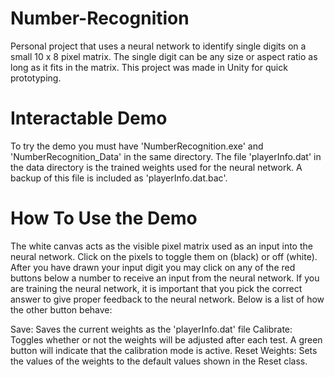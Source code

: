 # Number-Recognition
Personal project that uses a neural network to identify single digits on a small 10 x 8 pixel matrix. The single digit can be any size or aspect ratio as long as it fits in the matrix. This project was made in Unity for quick prototyping.

# Interactable Demo
To try the demo you must have 'NumberRecognition.exe' and 'NumberRecognition_Data' in the same directory. The file 'playerInfo.dat' in the data directory is the trained weights used for the neural network. A backup of this file is included as 'playerInfo.dat.bac'.

# How To Use the Demo
The white canvas acts as the visible pixel matrix used as an input into the neural network. Click on the pixels to toggle them on (black) or off (white). After you have drawn your input digit you may click on any of the red buttons below a number to receive an input from the neural network. If you are training the neural network, it is important that you pick the correct answer to give proper feedback to the neural network. Below is a list of how the other button behave:

Save: Saves the current weights as the 'playerInfo.dat' file
Calibrate: Toggles whether or not the weights will be adjusted after each test. A green button will indicate that the calibration mode is active.
Reset Weights: Sets the values of the weights to the default values shown in the Reset class.
